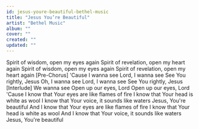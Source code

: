 ```yaml
---
id: jesus-youre-beautiful-bethel-music
title: "Jesus You’re Beautiful"
artist: "Bethel Music"
album: ""
cover: ""
created: ""
updated: ""
---
```


Spirit of wisdom, open my eyes again
Spirit of revelation, open my heart again
Spirit of wisdom, open my eyes again
Spirit of revelation, open my heart again
[Pre-Chorus]
'Cause I wanna see
Lord, I wanna see
See You rightly, Jesus
Oh, I wanna see
Lord, I wanna see
See You rightly, Jesus
[Interlude]
We wanna see
Open up our eyes, Lord
Open up our eyes, Lord
'Cause I know that Your eyes are like flames of fire
I know that Your head is white as wool
I know that Your voice, it sounds like watеrs
Jesus, You're beautiful
And I know that Your еyes are like flames of firе
I know that Your head is white as wool
And I know that Your voice, it sounds likе waters
Jesus, You're beautiful